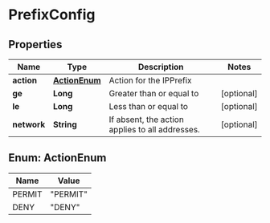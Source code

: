 # PrefixConfig

## Properties
Name | Type | Description | Notes
------------ | ------------- | ------------- | -------------
**action** | [**ActionEnum**](#ActionEnum) | Action for the IPPrefix | 
**ge** | **Long** | Greater than or equal to |  [optional]
**le** | **Long** | Less than or equal to |  [optional]
**network** | **String** | If absent, the action applies to all addresses. |  [optional]

<a name="ActionEnum"></a>
## Enum: ActionEnum
Name | Value
---- | -----
PERMIT | &quot;PERMIT&quot;
DENY | &quot;DENY&quot;
